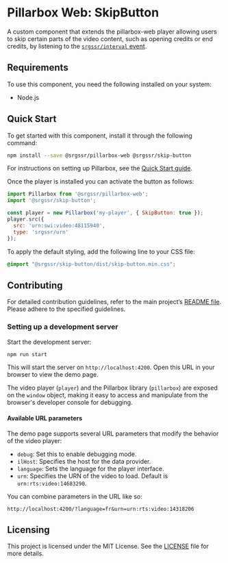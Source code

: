 # Pillarbox Web: SkipButton

A custom component that extends the pillarbox-web player allowing users to skip certain parts of the
video content, such as opening credits or end credits, by listening to
the [`srgssr/interval` event](https://srgssr.github.io/pillarbox-web/api/tutorial-Events.html#srgssr%2Finterval-event).

## Requirements

To use this component, you need the following installed on your system:

- Node.js

## Quick Start

To get started with this component, install it through the following command:

```bash
npm install --save @srgssr/pillarbox-web @srgssr/skip-button
```

For instructions on setting up Pillarbox, see
the [Quick Start guide](https://github.com/SRGSSR/pillarbox-web#quick-start).

Once the player is installed you can activate the button as follows:

```javascript
import Pillarbox from '@srgssr/pillarbox-web';
import '@srgssr/skip-button';

const player = new Pillarbox('my-player', { SkipButton: true });
player.src({
  src: 'urn:swi:video:48115940',
  type: 'srgssr/urn'
});
```

To apply the default styling, add the following line to your CSS file:

```css
@import "@srgssr/skip-button/dist/skip-button.min.css";
```

## Contributing

For detailed contribution guidelines, refer to the main project’s [README file][main-readme]. Please
adhere to the specified guidelines.

### Setting up a development server

Start the development server:

```bash
npm run start
```

This will start the server on `http://localhost:4200`. Open this URL in your browser to view the
demo page.

The video player (`player`) and the Pillarbox library (`pillarbox`) are exposed on the `window`
object, making it easy to access and manipulate from the browser's developer console for debugging.

#### Available URL parameters

The demo page supports several URL parameters that modify the behavior of the video player:

- `debug`: Set this to enable debugging mode.
- `ilHost`: Specifies the host for the data provider.
- `language`: Sets the language for the player interface.
- `urn`: Specifies the URN of the video to load. Default is `urn:rts:video:14683290`.

You can combine parameters in the URL like so:

```plaintext
http://localhost:4200/?language=fr&urn=urn:rts:video:14318206
```

## Licensing

This project is licensed under the MIT License. See the [LICENSE](./LICENSE) file for more
details.

[main-readme]: ../../docs/README.md#Contributing

[generate-token]: https://docs.github.com/en/packages/working-with-a-github-packages-registry/working-with-the-npm-registry#authenticating-with-a-personal-access-token
